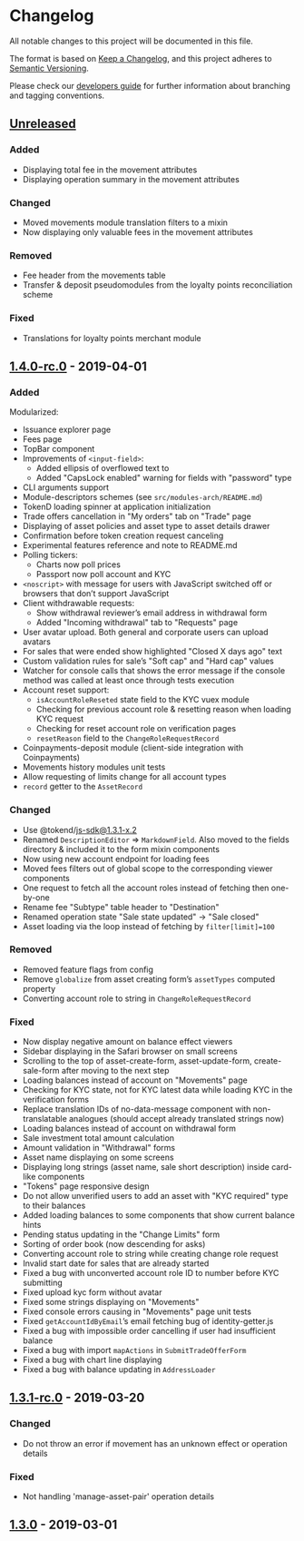 # Changelog
All notable changes to this project will be documented in this file.

The format is based on [Keep a Changelog](https://keepachangelog.com/en/1.0.0/),
and this project adheres to [Semantic Versioning](https://semver.org/spec/v2.0.0.html).

Please check our [developers guide](https://gitlab.com/tokend/developers-guide)
for further information about branching and tagging conventions.

## [Unreleased]
### Added
- Displaying total fee in the movement attributes
- Displaying operation summary in the movement attributes 

### Changed
- Moved movements module translation filters to a mixin
- Now displaying only valuable fees in the movement attributes

### Removed
- Fee header from the movements table
- Transfer & deposit pseudomodules from the loyalty points reconciliation 
scheme

### Fixed
- Translations for loyalty points merchant module

## [1.4.0-rc.0] - 2019-04-01
### Added
 Modularized:
  - Issuance explorer page
  - Fees page
  - TopBar component
- Improvements of `<input-field>`:
  - Added ellipsis of overflowed text to
  - Added "CapsLock enabled" warning for fields with "password" type
- CLI arguments support
- Module-descriptors schemes (see `src/modules-arch/README.md`)
- TokenD loading spinner at application initialization
- Trade offers cancellation in "My orders" tab on "Trade" page
- Displaying of asset policies and asset type to asset details drawer
- Confirmation before token creation request canceling
- Experimental features reference and note to README.md
- Polling tickers:
  - Charts now poll prices
  - Passport now poll account and KYC
- `<noscript>` with message for users with JavaScript switched off or
  browsers that don’t support JavaScript
- Client withdrawable requests:
  - Show withdrawal reviewer’s email address in withdrawal form
  - Added "Incoming withdrawal" tab to "Requests" page
- User avatar upload. Both general and corporate users can upload avatars
- For sales that were ended show highlighted "Closed X days ago" text
- Custom validation rules for sale’s "Soft cap" and "Hard cap" values
- Watcher for console calls that shows the error message if the console
  method was called at least once through tests execution
- Account reset support:
  - `isAccountRoleReseted` state field to the KYC vuex module
  - Checking for previous account role & resetting reason when loading
    KYC request
  - Checking for reset account role on verification pages
  - `resetReason` field to the `ChangeRoleRequestRecord`
- Coinpayments-deposit module (client-side integration with Coinpayments)
- Movements history modules unit tests
- Allow requesting of limits change for all account types
- `record` getter to the `AssetRecord`

### Changed
- Use @tokend/js-sdk@1.3.1-x.2
- Renamed `DescriptionEditor` => `MarkdownField`. Also moved to the fields
  directory & included it to the form mixin components
- Now using new account endpoint for loading fees
- Moved fees filters out of global scope to the corresponding viewer components
- One request to fetch all the account roles instead of fetching then one-by-one
- Rename fee "Subtype" table header to "Destination"
- Renamed operation state "Sale state updated" -> "Sale closed"
- Asset loading via the loop instead of fetching by `filter[limit]=100`

### Removed
- Removed feature flags from config
- Remove `globalize` from asset creating form’s `assetTypes` computed property
- Converting account role to string in `ChangeRoleRequestRecord`

### Fixed
- Now display negative amount on balance effect viewers
- Sidebar displaying in the Safari browser on small screens
- Scrolling to the top of asset-create-form, asset-update-form, create-sale-form
  after moving to the next step
- Loading balances instead of account on "Movements" page
- Checking for KYC state, not for KYC latest data while loading KYC in the
  verification forms
- Replace translation IDs of no-data-message component with non-translatable
  analogues (should accept already translated strings now)
- Loading balances instead of account on withdrawal form
- Sale investment total amount calculation
- Amount validation in "Withdrawal" forms
- Asset name displaying on some screens
- Displaying long strings (asset name, sale short description) inside card-like
  components
- "Tokens" page responsive design
- Do not allow unverified users to add an asset with "KYC required" type to
  their balances
- Added loading balances to some components that show current balance hints
- Pending status updating in the "Change Limits" form
- Sorting of order book (now descending for asks)
- Converting account role to string while creating change role request
- Invalid start date for sales that are already started
- Fixed a bug with unconverted account role ID to number before KYC submitting
- Fixed upload kyc form without avatar
- Fixed some strings displaying on "Movements"
- Fixed console errors causing in "Movements" page unit tests
- Fixed `getAccountIdByEmail`’s email fetching bug of identity-getter.js
- Fixed a bug with impossible order cancelling if user had insufficient balance
- Fixed a bug with import `mapActions` in `SubmitTradeOfferForm`
- Fixed a bug with chart line displaying
- Fixed a bug with balance updating in `AddressLoader`

## [1.3.1-rc.0] - 2019-03-20
### Changed
- Do not throw an error if movement has an unknown effect or operation details

### Fixed
- Not handling 'manage-asset-pair' operation details

## [1.3.0] - 2019-03-01

[Unreleased]: https://github.com/tokend/web-client/compare/1.4.0-rc.0...HEAD
[1.4.0-rc.0]: https://github.com/tokend/web-client/compare/1.3.0-rc.0...1.4.0-rc.0
[1.3.1-rc.0]: https://github.com/tokend/web-client/compare/1.3.0...1.3.1-rc.0
[1.3.0]: https://github.com/tokend/web-client/releases/tag/1.3.0
